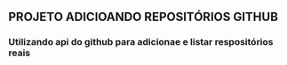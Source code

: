## PROJETO ADICIOANDO REPOSITÓRIOS GITHUB

### Utilizando api do github para adicionae e listar respositórios reais
